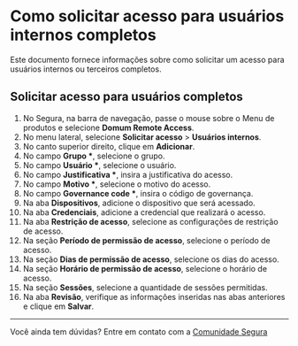 # Como solicitar acesso para usuários internos completos

Este documento fornece informações sobre como solicitar um acesso para usuários internos ou terceiros completos.

## Solicitar acesso para usuários completos

1. No Segura, na barra de navegação, passe o mouse sobre o Menu de produtos e selecione **Domum Remote Access**.
2. No menu lateral, selecione **Solicitar acesso** > **Usuários internos**.
3. No canto superior direito, clique em **Adicionar**.
4. No campo **Grupo \***, selecione o grupo.
5. No campo **Usuário \***, selecione o usuário.
6. No campo **Justificativa \***, insira a justificativa do acesso.
7. No campo **Motivo \***, selecione o motivo do acesso.
8. No campo **Governance code \***, insira o código de governança.
9. Na aba **Dispositivos**, adicione o dispositivo que será acessado.
10. Na aba **Credenciais**, adicione a credencial que realizará o acesso.
11. Na aba **Restrição de acesso**, selecione as configurações de restrição de acesso.
12. Na seção **Período de permissão de acesso**, selecione o período de acesso.
13. Na seção **Dias de permissão de acesso**, selecione os dias do acesso.
14. Na seção **Horário de permissão de acesso**, selecione o horário de acesso.
15. Na seção **Sessões**, selecione a quantidade de sessões permitidas.
16. Na aba **Revisão**, verifique as informações inseridas nas abas anteriores e clique em **Salvar**.

---
Você ainda tem dúvidas? Entre em contato com a [Comunidade Segura](https://community.Segura.io/)